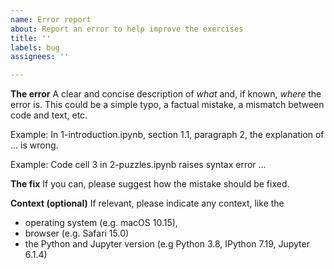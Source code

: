 ```yaml
---
name: Error report
about: Report an error to help improve the exercises
title: ''
labels: bug
assignees: ''

---
```


**The error**
A clear and concise description of _what_ and, if known, _where_ the error is.
This could be a simple typo, a factual mistake, a mismatch between code and text, etc.

Example: In 1-introduction.ipynb, section 1.1, paragraph 2, the explanation of ... is wrong.

Example: Code cell 3 in 2-puzzles.ipynb raises syntax error ...

**The fix**
If you can, please suggest how the mistake should be fixed.

**Context (optional)**
If relevant, please indicate any context, like the
- operating system (e.g. macOS 10.15),
- browser (e.g. Safari 15.0)
- the Python and Jupyter version (e.g Python 3.8, IPython 7.19, Jupyter 6.1.4)
